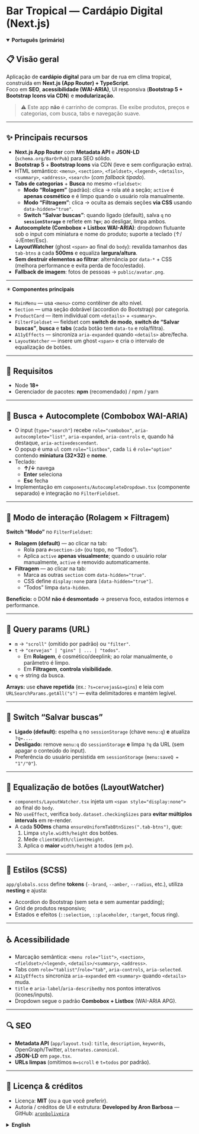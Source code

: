 # Bar Tropical — Cardápio Digital (Next.js)

<details open>
<summary><strong>Português (primário)</strong></summary>

## 📋 Visão geral

Aplicação de **cardápio digital** para um bar de rua em clima tropical, construída em **Next.js (App Router) + TypeScript**.  
Foco em **SEO**, **acessibilidade (WAI-ARIA)**, UI responsiva (**Bootstrap 5 + Bootstrap Icons via CDN**) e **modularização**.

> ⚠️ Este app **não** é carrinho de compras. Ele exibe produtos, preços e categorias, com busca, tabs e navegação suave.

---

## ✨ Principais recursos

- **Next.js App Router** com **Metadata API** e **JSON-LD** (`schema.org/BarOrPub`) para SEO sólido.
- **Bootstrap 5** + **Bootstrap Icons** via CDN (leve e sem configuração extra).
- HTML semântico: `<menu>`, `<section>`, `<fieldset>`, `<legend>`, `<details>`, `<summary>`, `<address>`, `<search>` (_com fallback tipado_).
- **Tabs de categorias** + **Busca** no mesmo `<fieldset>`:
  - **Modo “Rolagem”** (padrão): clica → rola até a seção; `active` é **apenas cosmético** e é limpo quando o usuário rola manualmente.
  - **Modo “Filtragem”**: clica → oculta as demais seções **via CSS** usando `data-hidden="true"`.
  - **Switch “Salvar buscas”**: quando ligado (default), salva `q` no **`sessionStorage`** e reflete em **`?q=`**; ao desligar, limpa ambos.
- **Autocomplete (Combobox + Listbox WAI-ARIA)**: dropdown flutuante sob o input com miniatura e nome do produto; suporte a teclado (↑/↓/Enter/Esc).
- **LayoutWatcher** (ghost `<span>` ao final do `body`): revalida tamanhos das `tab-btns` a cada **500ms** e equaliza **largura/altura**.
- **Sem destruir elementos ao filtrar**: alternância por `data-*` + CSS (melhora performance e evita perda de foco/estado).
- **Fallback de imagem**: fotos de pessoas → `public/avatar.png`.

---

✴️ **Componentes principais**

- `MainMenu` — usa `<menu>` como contêiner de alto nível.
- `Section` — uma seção dobrável (accordion do Bootstrap) por categoria.
- `ProductCard` — item individual com `<details>` + `<summary>`.
- `FilterFieldset` — fieldset com **switch de modo**, **switch de “Salvar buscas”**, **busca** e **tabs** (cada botão tem `data-to` e rola/filtra).
- `A11yEffects` — sincroniza `aria-expanded` quando `<details>` abre/fecha.
- `LayoutWatcher` — insere um ghost `<span>` e cria o intervalo de equalização de botões.

---

## 🔧 Requisitos

- Node **18+**
- Gerenciador de pacotes: **npm** (recomendado) / npm / yarn

---

## 🔎 Busca + Autocomplete (Combobox WAI-ARIA)

- O input (`type="search"`) recebe `role="combobox"`, `aria-autocomplete="list"`, `aria-expanded`, `aria-controls` e, quando há destaque, `aria-activedescendant`.
- O popup é uma `ul` com `role="listbox"`, cada `li` é `role="option"` contendo **miniatura (32×32)** e **nome**.
- Teclado:
  - **↑/↓** navega
  - **Enter** seleciona
  - **Esc** fecha
- Implementação em `components/AutocompleteDropdown.tsx` (componente separado) e integração no `FilterFieldset`.

---

## 🧭 Modo de interação (Rolagem × Filtragem)

**Switch “Modo”** no `FilterFieldset`:

- **Rolagem (default)** — ao clicar na tab:
  - Rola para `#<section-id>` (ou topo, no “Todos”).
  - Aplica `active` **apenas visualmente**; quando o usuário rolar manualmente, `active` é removido automaticamente.
- **Filtragem** — ao clicar na tab:
  - Marca as outras `section` com `data-hidden="true"`.
  - CSS define `display:none` para `[data-hidden="true"]`.
  - “Todos” limpa `data-hidden`.

**Benefício:** o DOM **não é desmontado** → preserva foco, estados internos e performance.

---

## 🔗 Query params (URL)

- `m` → `"scroll"` (omitido por padrão) ou `"filter"`.
- `t` → `"cervejas" | "gins" | ... | "todos"`.
  - Em **Rolagem**, é cosmético/deeplink; ao rolar manualmente, o parâmetro é limpo.
  - Em **Filtragem**, **controla visibilidade**.
- `q` → string da busca.

**Arrays:** use **chave repetida** (ex.: `?s=cervejas&s=gins`) e leia com `URLSearchParams.getAll("s")` — evita delimitadores e mantém legível.

---

## 💾 Switch “Salvar buscas”

- **Ligado (default):** espelha `q` no `sessionStorage` (chave `menu:q`) **e** atualiza `?q=...`.
- **Desligado:** remove `menu:q` do `sessionStorage` **e** limpa `?q` da URL (sem apagar o conteúdo do input).
- Preferência do usuário persistida em `sessionStorage` (`menu:saveQ = "1"/"0"`).

---

## 📐 Equalização de botões (LayoutWatcher)

- `components/LayoutWatcher.tsx` injeta um `<span style="display:none">` ao final do `body`.
- No `useEffect`, verifica `body.dataset.checkingSizes` para **evitar múltiplos intervals** em re-render.
- A cada **500ms** chama `ensureUniformTabBtnSizes(".tab-btns")`, que:
  1. Limpa `style.width/height` dos botões.
  2. Mede `clientWidth/clientHeight`.
  3. Aplica o **maior** `width/height` a todos (em `px`).

---

## 🎨 Estilos (SCSS)

`app/globals.scss` define **tokens** (`--brand`, `--amber`, `--radius`, etc.), utiliza **nesting** e ajusta:

- Accordion do Bootstrap (sem seta e sem aumentar padding);
- Grid de produtos responsivo;
- Estados e efeitos (`::selection`, `::placeholder`, `:target`, focus ring).

---

## ♿ Acessibilidade

- Marcação semântica: `<menu role="list">`, `<section>`, `<fieldset>/<legend>`, `<details>/<summary>`, `<address>`.
- Tabs com `role="tablist"`/`role="tab"`, `aria-controls`, `aria-selected`.
- `A11yEffects` sincroniza `aria-expanded` em `<summary>` quando `<details>` muda.
- `title` e `aria-label`/`aria-describedby` nos pontos interativos (ícones/inputs).
- Dropdown segue o padrão **Combobox + Listbox** (WAI-ARIA APG).

---

## 🔍 SEO

- **Metadata API** (`app/layout.tsx`): `title`, `description`, `keywords`, OpenGraph/Twitter, `alternates.canonical`.
- **JSON-LD** em `page.tsx`.
- **URLs limpas** (omitimos `m=scroll` e `t=todos` por padrão).

---

## 🧾 Licença & créditos

- Licença: **MIT** (ou a que você preferir).
- Autoria / créditos de UI e estrutura: **Developed by Aron Barbosa** — GitHub: [`aronboliveira`](https://github.com/aronboliveira)

</details>

<details>
<summary><strong>English</strong></summary>
## 📋 Overview

A **digital menu** application for a tropical street bar, built with **Next.js (App Router) + TypeScript**.  
Focus on **SEO**, **accessibility (WAI-ARIA)**, responsive UI (**Bootstrap 5 + Bootstrap Icons via CDN**), and **modularization**.

> ⚠️ This app is **not** a shopping cart. It displays products, prices, and categories with search, tabs, and smooth navigation.

---

## ✨ Key Features

- **Next.js App Router** with **Metadata API** and **JSON-LD** (`schema.org/BarOrPub`) for strong SEO.
- **Bootstrap 5** + **Bootstrap Icons** via CDN (lightweight, zero config).
- Semantic HTML: `<menu>`, `<section>`, `<fieldset>`, `<legend>`, `<details>`, `<summary>`, `<address>`, `<search>` (_with a typed fallback_).
- **Category tabs** + **Search** in the same `<fieldset>`:
  - **“Scroll” Mode** (default): click → scroll to the section; `active` is **cosmetic only** and is cleared when the user scrolls manually.
  - **“Filter” Mode**: click → hides other sections **via CSS** using `data-hidden="true"`.
  - **“Save searches” switch**: when on (default), persists `q` in **`sessionStorage`** and mirrors it to **`?q=`**; when off, clears both.
- **Autocomplete (WAI-ARIA Combobox + Listbox)**: floating dropdown under the input with a thumbnail and product name; keyboard support (↑/↓/Enter/Esc).
- **LayoutWatcher** (ghost `<span>` at the end of `body`): rechecks tab button sizes every **500ms** and equalizes **width/height**.
- **No DOM destruction when filtering**: toggle via `data-*` + CSS (better performance; no focus/state loss).
- **Image fallback**: people photos → `public/avatar.png`.

---

✴️ **Core Components**

- `MainMenu` — uses `<menu>` as the top-level container.
- `Section` — one collapsible section (Bootstrap accordion) per category.
- `ProductCard` — individual item with `<details>` + `<summary>`.
- `FilterFieldset` — fieldset with **mode switch**, **“Save searches” switch**, **search**, and **tabs** (each button has `data-to` and scrolls/filters).
- `A11yEffects` — syncs `aria-expanded` when `<details>` opens/closes.
- `LayoutWatcher` — injects a ghost `<span>` and runs the equalization interval.

---

## 🔧 Requirements

- Node **18+**
- Package manager: **npm** (recommended) / yarn / pnpm

---

## 🔎 Search + Autocomplete (WAI-ARIA Combobox)

- The input (`type="search"`) uses `role="combobox"`, `aria-autocomplete="list"`, `aria-expanded`, `aria-controls`, and when an item is highlighted, `aria-activedescendant`.
- The popup is a `ul` with `role="listbox"`, each `li` is `role="option"` containing a **32×32 thumbnail** and **name**.
- Keyboard:
  - **↑/↓** navigate
  - **Enter** selects
  - **Esc** closes
- Implemented in `components/AutocompleteDropdown.tsx` (separate component) and integrated into `FilterFieldset`.

---

## 🧭 Interaction Mode (Scroll × Filter)

**“Mode” switch** in `FilterFieldset`:

- **Scroll (default)** — when clicking a tab:
  - Scrolls to `#<section-id>` (or to the top for “All”).
  - Applies `active` **cosmetically only**; when the user scrolls manually, `active` is cleared automatically.
- **Filter** — when clicking a tab:
  - Marks other `section` elements with `data-hidden="true"`.
  - CSS sets `display:none` for `[data-hidden="true"]`.
  - “All” clears `data-hidden`.

**Benefit:** the DOM **is not unmounted** → preserves focus, internal state, and performance.

---

## 🔗 Query Params (URL)

- `m` → `"scroll"` (omitted by default) or `"filter"`.
- `t` → `"cervejas" | "gins" | ... | "todos"` (“beers”, “gins”, …, “all”).
  - In **Scroll** mode it’s cosmetic/deeplink; when the user scrolls manually, the param is cleared.
  - In **Filter** mode it **controls visibility**.
- `q` → search string.

**Arrays:** use **repeated keys** (e.g., `?s=cervejas&s=gins`) and read with `URLSearchParams.getAll("s")` — avoids delimiters and stays readable.

`app/(hooks)/useQuerySync.ts` provides the `setParams(patch)` helper to update the URL via `router.replace` while preserving other params.

---

## 💾 “Save Searches” Switch

- **On (default):** mirrors `q` to `sessionStorage` (key `menu:q`) **and** updates `?q=...`.
- **Off:** removes `menu:q` from `sessionStorage` **and** clears `?q` from the URL (without wiping the input’s current value).
- User preference persisted in `sessionStorage` (`menu:saveQ = "1"/"0"`).

---

## 📐 Button Equalization (LayoutWatcher)

- `components/LayoutWatcher.tsx` injects a `<span style="display:none">` at the end of `body`.
- In its `useEffect`, it checks `body.dataset.checkingSizes` to **avoid multiple intervals** on re-render.
- Every **500ms** it calls `ensureUniformTabBtnSizes(".tab-btns")`, which:
  1. Clears inline `style.width/height` on the buttons.
  2. Measures `clientWidth/clientHeight`.
  3. Applies the **largest** width/height to all (in `px`).

---

## 🎨 Styles (SCSS)

`app/globals.scss` defines **tokens** (`--brand`, `--amber`, `--radius`, etc.), uses **nesting**, and adjusts:

- Bootstrap accordion (no arrow and no extra padding);
- Responsive product grid;
- States & effects (`::selection`, `::placeholder`, `:target`, focus ring).

---

## ♿ Accessibility

- Semantic markup: `<menu role="list">`, `<section>`, `<fieldset>/<legend>`, `<details>/<summary>`, `<address>`.
- Tabs with `role="tablist"`/`role="tab"`, `aria-controls`, `aria-selected`.
- `A11yEffects` syncs `aria-expanded` on `<summary>` when `<details>` changes.
- `title` and `aria-label`/`aria-describedby` on interactive spots (icons/inputs).
- Dropdown follows the **Combobox + Listbox** pattern (WAI-ARIA APG).

---

## 🔍 SEO

- **Metadata API** (`app/layout.tsx`): `title`, `description`, `keywords`, OpenGraph/Twitter, `alternates.canonical`.
- **JSON-LD** in `page.tsx`.
- **Clean URLs** (omit `m=scroll` and `t=todos` by default).

---

## 🧾 License & Credits

- License: **MIT** (or your preferred license).
- UI & structure by: **Developed by Aron Barbosa** — GitHub: [`aronboliveira`](https://github.com/aronboliveira)

</details>
